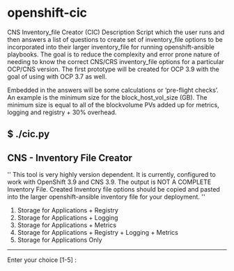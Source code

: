 # openshift-cic

CNS Inventory_file Creator (CIC)
Description
Script which the user runs and then answers a list of questions to create set of inventory_file options to be incorporated into their larger inventory_file for running openshift-ansible playbooks. The goal is to reduce the complexity and error prone nature of needing to know the correct CNS/CRS inventory_file options for a particular OCP/CNS version. The first prototype will be created for OCP 3.9 with the goal of using with OCP 3.7 as well. 

Embedded in the answers will be some calculations or ‘pre-flight checks’. An example is the minimum size for the block_host_vol_size (GB). The minimum size is equal to all of the blockvolume PVs added up for metrics, logging and registry + 30% overhead.

$ ./cic.py 
------------------------------------------------------------
   CNS - Inventory File Creator
------------------------------------------------------------
'' 
This tool is very highly version dependent. It is currently,
configured to work with OpenShift 3.9 and CNS 3.9.
The output is NOT A COMPLETE Inventory File.
Created Inventory file options should be copied and pasted into
the larger openshift-ansible inventory file for your deployment.
 ''
1. Storage for Applications + Registry 
2. Storage for Applications + Logging
3. Storage for Applications + Metrics 
4. Storage for Applications + Registry + Logging + Metrics
5. Storage for Applications Only
------------------------------------------------------------
Enter your choice [1-5] : 



